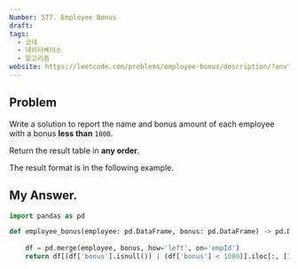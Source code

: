 ```yaml
---
Number: 577. Employee Bonus
draft: 
tags:
  - 코테
  - 데이터베이스
  - 알고리즘
website: https://leetcode.com/problems/employee-bonus/description/?envType=study-plan-v2&envId=top-sql-50
---
```

## Problem

Write a solution to report the name and bonus amount of each employee with a bonus **less than** `1000`.

Return the result table in **any order**.

The result format is in the following example.

## My Answer.
```python
import pandas as pd

def employee_bonus(employee: pd.DataFrame, bonus: pd.DataFrame) -> pd.DataFrame:
	
	df = pd.merge(employee, bonus, how='left', on='empId')
	return df[(df['bonus'].isnull()) | (df['bonus'] < 1000)].iloc[:, [1, 4]]
```
